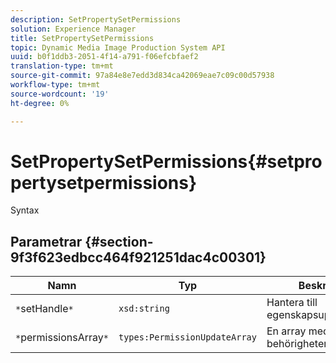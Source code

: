 ```yaml
---
description: SetPropertySetPermissions
solution: Experience Manager
title: SetPropertySetPermissions
topic: Dynamic Media Image Production System API
uuid: b0f1ddb3-2051-4f14-a791-f06efcbfaef2
translation-type: tm+mt
source-git-commit: 97a84e8e7edd3d834ca42069eae7c09c00d57938
workflow-type: tm+mt
source-wordcount: '19'
ht-degree: 0%

---
```



# SetPropertySetPermissions{#setpropertysetpermissions}

Syntax

## Parametrar {#section-9f3f623edbcc464f921251dac4c00301}

| Namn | Typ | Beskrivning |
|---|---|---|
| `*`setHandle`*` | `xsd:string` | Hantera till egenskapsuppsättningen. |
| `*`permissionsArray`*` | `types:PermissionUpdateArray` | En array med behörigheter. |

